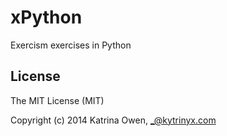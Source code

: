# xPython

Exercism exercises in Python

## License

The MIT License (MIT)

Copyright (c) 2014 Katrina Owen, _@kytrinyx.com
